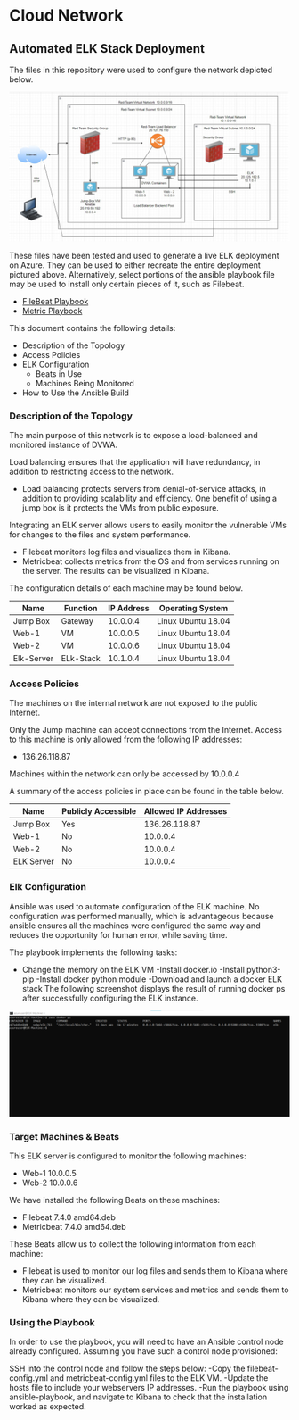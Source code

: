 # Cloud Network
## Automated ELK Stack Deployment

The files in this repository were used to configure the network depicted below.

![](Diagrams/cloud-network.png)

These files have been tested and used to generate a live ELK deployment on Azure. They can be used to either recreate the entire deployment pictured above. Alternatively, select portions of the ansible playbook file may be used to install only certain pieces of it, such as Filebeat.

  - [FileBeat Playbook](https://github.com/MaddoxSecurity/UCLA-CyberSecurity-BootCamp/blob/main/Ansible/File%20Beat%20Ansible%20playbook.txt)
  - [Metric Playbook](https://github.com/MaddoxSecurity/UCLA-CyberSecurity-BootCamp/blob/main/Ansible/Metricbeat-playbook.yml.txt)

This document contains the following details:
- Description of the Topology
- Access Policies
- ELK Configuration
  - Beats in Use
  - Machines Being Monitored
- How to Use the Ansible Build


### Description of the Topology

The main purpose of this network is to expose a load-balanced and monitored instance of DVWA.

Load balancing ensures that the application will have redundancy, in addition to restricting access to the network.
- Load balancing protects servers from denial-of-service attacks, in addition to providing scalability and efficiency. One benefit of using a jump box is it protects the VMs from public exposure.

Integrating an ELK server allows users to easily monitor the vulnerable VMs for changes to the files and system performance.
- Filebeat monitors log files and visualizes them in Kibana.
- Metricbeat collects metrics from the OS and from services running on the server. The results can be visualized in Kibana.

The configuration details of each machine may be found below.

| Name     | Function | IP Address | Operating System |
|----------|----------|------------|------------------|
| Jump Box | Gateway  | 10.0.0.4   |Linux Ubuntu 18.04|
| Web-1    | VM       | 10.0.0.5   |Linux Ubuntu 18.04|
| Web-2    | VM       | 10.0.0.6   |Linux Ubuntu 18.04|
|Elk-Server|ELk-Stack | 10.1.0.4   |Linux Ubuntu 18.04|

### Access Policies

The machines on the internal network are not exposed to the public Internet. 

Only the Jump machine can accept connections from the Internet. Access to this machine is only allowed from the following IP addresses:
- 136.26.118.87

Machines within the network can only be accessed by 10.0.0.4

A summary of the access policies in place can be found in the table below.

| Name     | Publicly Accessible | Allowed IP Addresses |
|----------|---------------------|----------------------|
| Jump Box | Yes                 | 136.26.118.87        |
|  Web-1   | No                  | 10.0.0.4             |
|  Web-2   | No                  | 10.0.0.4             |
|ELK Server| No                  | 10.0.0.4             |

### Elk Configuration

Ansible was used to automate configuration of the ELK machine. No configuration was performed manually, which is advantageous because ansible ensures all the machines were configured the same way and reduces the opportunity for human error, while saving time.

The playbook implements the following tasks:
- Change the memory on the ELK VM
-Install docker.io
-Install python3-pip
-Install docker python module
-Download and launch a docker ELK stack The following screenshot displays the result of running docker ps after successfully configuring the ELK instance.


![](Diagrams/sudo_docker_ps.png)

### Target Machines & Beats
This ELK server is configured to monitor the following machines:
- Web-1 10.0.0.5
- Web-2 10.0.0.6

We have installed the following Beats on these machines:
- Filebeat 7.4.0 amd64.deb
- Metricbeat 7.4.0 amd64.deb

These Beats allow us to collect the following information from each machine:
- Filebeat is used to monitor our log files and sends them to Kibana where they can be visualized.
- Metricbeat monitors our system services and metrics and sends them to Kibana where they can be visualized.

### Using the Playbook
In order to use the playbook, you will need to have an Ansible control node already configured. Assuming you have such a control node provisioned: 

SSH into the control node and follow the steps below:
-Copy the filebeat-config.yml and metricbeat-config.yml files to the ELK VM.
-Update the hosts file to include your webservers IP addresses.
-Run the playbook using ansible-playbook, and navigate to Kibana to check that the installation worked as expected.

